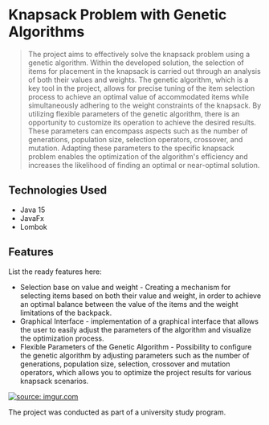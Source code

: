 # Knapsack Problem with Genetic Algorithms
> The project aims to effectively solve the knapsack problem using a genetic algorithm. Within the developed solution, the selection of items for placement in the knapsack is carried out through an analysis of both their values and weights. The genetic algorithm, which is a key tool in the project, allows for precise tuning of the item selection process to achieve an optimal value of accommodated items while simultaneously adhering to the weight constraints of the knapsack.
> By utilizing flexible parameters of the genetic algorithm, there is an opportunity to customize its operation to achieve the desired results. These parameters can encompass aspects such as the number of generations, population size, selection operators, crossover, and mutation. Adapting these parameters to the specific knapsack problem enables the optimization of the algorithm's efficiency and increases the likelihood of finding an optimal or near-optimal solution.

## Technologies Used
- Java 15
- JavaFx
- Lombok

## Features
List the ready features here:
- Selection base on value and weight - Creating a mechanism for selecting items based on both their value and weight, in order to achieve an optimal balance between the value of the items and the weight limitations of the backpack.
- Graphical Interface - implementation of a graphical interface that allows the user to easily adjust the parameters of the algorithm and visualize the optimization process.
- Flexible Parameters of the Genetic Algorithm - Possibility to configure the genetic algorithm by adjusting parameters such as the number of generations, population size, selection, crossover and mutation operators, which allows you to optimize the project results for various knapsack scenarios.

<a href="https://imgur.com/Ka1Jz2i"><img src="https://i.imgur.com/Ka1Jz2i.png" title="source: imgur.com" /></a>



The project was conducted as part of a university study program.
